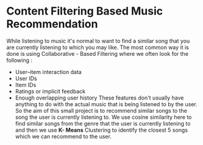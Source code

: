 # Content Filtering Based Music Recommendation 
While listening to music it's normal to want to find a similar song that you are currently listening to which you may like. The most common way it is done is using Collaborative - Based Filtering where we often look for the following :
* User–item interaction data
* User IDs
* Item IDs
* Ratings or implicit feedback
* Enough overlapping user history
These features don't usually have anything to do with the actual music that is being listened to by the user. So the aim of this small project is to recommend similar songs to the song the user is currently listening to. We use cosine similarity here to find similar songs from the genre that the user is currently listening to and then we use **K- Means** Clustering to identify the closest 5 songs which we can recommend to the user.
